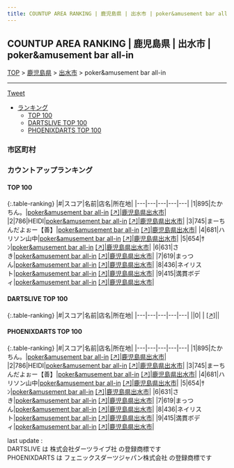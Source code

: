 ```yaml
---
title: COUNTUP AREA RANKING | 鹿児島県 | 出水市 | poker&amusement bar all-in
---
```

## COUNTUP AREA RANKING | 鹿児島県 | 出水市 | poker&amusement bar all-in

[TOP](/darts/rank/) > [鹿児島県](/darts/rank/鹿児島県/) > [出水市](/darts/rank/鹿児島県/出水市/) > poker&amusement bar all-in

___

<a href="https://twitter.com/share?ref_src=twsrc%5Etfw" data-text="COUNTUP AREA RANKING | 鹿児島県出水市poker&amusement bar all-in" class="twitter-share-button" data-hashtags="DARTSLIVE,PHOENIXDARTS,darts,ダーツ" data-show-count="false">Tweet</a>

* [ランキング](#カウントアップランキング)
    * [TOP 100](#top-100)
    * [DARTSLIVE TOP 100](#dartslive-top-100)
    * [PHOENIXDARTS TOP 100](#phoenixdarts-top-100)

### 市区町村

<ul>

</ul>

### カウントアップランキング

#### TOP 100



{:.table-ranking}
|#|スコア|名前|店名|所在地|
|---|---|---|---|---|
|1|895|<span class="rank-name-pd">たかちん。</span>|<a href="/darts/rank/shops/94918.html">poker&amusement bar all-in</a> <a href="https://vs.phoenixdarts.com/jp/shop/shopDetailInfo/s_94918?s_seq=94918">[↗]</a>|<a href="/darts/rank/鹿児島県/出水市">鹿児島県出水市</a>|
|2|786|<span class="rank-name-pd">HEIDI</span>|<a href="/darts/rank/shops/94918.html">poker&amusement bar all-in</a> <a href="https://vs.phoenixdarts.com/jp/shop/shopDetailInfo/s_94918?s_seq=94918">[↗]</a>|<a href="/darts/rank/鹿児島県/出水市">鹿児島県出水市</a>|
|3|745|<span class="rank-name-pd">まーちんだよぉー【善】</span>|<a href="/darts/rank/shops/94918.html">poker&amusement bar all-in</a> <a href="https://vs.phoenixdarts.com/jp/shop/shopDetailInfo/s_94918?s_seq=94918">[↗]</a>|<a href="/darts/rank/鹿児島県/出水市">鹿児島県出水市</a>|
|4|681|<span class="rank-name-pd">ハリソン山中</span>|<a href="/darts/rank/shops/94918.html">poker&amusement bar all-in</a> <a href="https://vs.phoenixdarts.com/jp/shop/shopDetailInfo/s_94918?s_seq=94918">[↗]</a>|<a href="/darts/rank/鹿児島県/出水市">鹿児島県出水市</a>|
|5|654|<span class="rank-name-pd">ｻﾝ</span>|<a href="/darts/rank/shops/94918.html">poker&amusement bar all-in</a> <a href="https://vs.phoenixdarts.com/jp/shop/shopDetailInfo/s_94918?s_seq=94918">[↗]</a>|<a href="/darts/rank/鹿児島県/出水市">鹿児島県出水市</a>|
|6|631|<span class="rank-name-pd">さき</span>|<a href="/darts/rank/shops/94918.html">poker&amusement bar all-in</a> <a href="https://vs.phoenixdarts.com/jp/shop/shopDetailInfo/s_94918?s_seq=94918">[↗]</a>|<a href="/darts/rank/鹿児島県/出水市">鹿児島県出水市</a>|
|7|619|<span class="rank-name-pd">まっつん</span>|<a href="/darts/rank/shops/94918.html">poker&amusement bar all-in</a> <a href="https://vs.phoenixdarts.com/jp/shop/shopDetailInfo/s_94918?s_seq=94918">[↗]</a>|<a href="/darts/rank/鹿児島県/出水市">鹿児島県出水市</a>|
|8|436|<span class="rank-name-pd">ネイリスト</span>|<a href="/darts/rank/shops/94918.html">poker&amusement bar all-in</a> <a href="https://vs.phoenixdarts.com/jp/shop/shopDetailInfo/s_94918?s_seq=94918">[↗]</a>|<a href="/darts/rank/鹿児島県/出水市">鹿児島県出水市</a>|
|9|415|<span class="rank-name-pd">満貫ボディ</span>|<a href="/darts/rank/shops/94918.html">poker&amusement bar all-in</a> <a href="https://vs.phoenixdarts.com/jp/shop/shopDetailInfo/s_94918?s_seq=94918">[↗]</a>|<a href="/darts/rank/鹿児島県/出水市">鹿児島県出水市</a>|


#### DARTSLIVE TOP 100



{:.table-ranking}
|#|スコア|名前|店名|所在地|
|---|---|---|---|---|
||0|<span class="rank-name-dl"> </span>|<a href="/darts/rank/shops/.html"></a> <a href="">[↗]</a>|<a href="/darts/rank//"></a>|


#### PHOENIXDARTS TOP 100



{:.table-ranking}
|#|スコア|名前|店名|所在地|
|---|---|---|---|---|
|1|895|<span class="rank-name-pd">たかちん。</span>|<a href="/darts/rank/shops/94918.html">poker&amusement bar all-in</a> <a href="https://vs.phoenixdarts.com/jp/shop/shopDetailInfo/s_94918?s_seq=94918">[↗]</a>|<a href="/darts/rank/鹿児島県/出水市">鹿児島県出水市</a>|
|2|786|<span class="rank-name-pd">HEIDI</span>|<a href="/darts/rank/shops/94918.html">poker&amusement bar all-in</a> <a href="https://vs.phoenixdarts.com/jp/shop/shopDetailInfo/s_94918?s_seq=94918">[↗]</a>|<a href="/darts/rank/鹿児島県/出水市">鹿児島県出水市</a>|
|3|745|<span class="rank-name-pd">まーちんだよぉー【善】</span>|<a href="/darts/rank/shops/94918.html">poker&amusement bar all-in</a> <a href="https://vs.phoenixdarts.com/jp/shop/shopDetailInfo/s_94918?s_seq=94918">[↗]</a>|<a href="/darts/rank/鹿児島県/出水市">鹿児島県出水市</a>|
|4|681|<span class="rank-name-pd">ハリソン山中</span>|<a href="/darts/rank/shops/94918.html">poker&amusement bar all-in</a> <a href="https://vs.phoenixdarts.com/jp/shop/shopDetailInfo/s_94918?s_seq=94918">[↗]</a>|<a href="/darts/rank/鹿児島県/出水市">鹿児島県出水市</a>|
|5|654|<span class="rank-name-pd">ｻﾝ</span>|<a href="/darts/rank/shops/94918.html">poker&amusement bar all-in</a> <a href="https://vs.phoenixdarts.com/jp/shop/shopDetailInfo/s_94918?s_seq=94918">[↗]</a>|<a href="/darts/rank/鹿児島県/出水市">鹿児島県出水市</a>|
|6|631|<span class="rank-name-pd">さき</span>|<a href="/darts/rank/shops/94918.html">poker&amusement bar all-in</a> <a href="https://vs.phoenixdarts.com/jp/shop/shopDetailInfo/s_94918?s_seq=94918">[↗]</a>|<a href="/darts/rank/鹿児島県/出水市">鹿児島県出水市</a>|
|7|619|<span class="rank-name-pd">まっつん</span>|<a href="/darts/rank/shops/94918.html">poker&amusement bar all-in</a> <a href="https://vs.phoenixdarts.com/jp/shop/shopDetailInfo/s_94918?s_seq=94918">[↗]</a>|<a href="/darts/rank/鹿児島県/出水市">鹿児島県出水市</a>|
|8|436|<span class="rank-name-pd">ネイリスト</span>|<a href="/darts/rank/shops/94918.html">poker&amusement bar all-in</a> <a href="https://vs.phoenixdarts.com/jp/shop/shopDetailInfo/s_94918?s_seq=94918">[↗]</a>|<a href="/darts/rank/鹿児島県/出水市">鹿児島県出水市</a>|
|9|415|<span class="rank-name-pd">満貫ボディ</span>|<a href="/darts/rank/shops/94918.html">poker&amusement bar all-in</a> <a href="https://vs.phoenixdarts.com/jp/shop/shopDetailInfo/s_94918?s_seq=94918">[↗]</a>|<a href="/darts/rank/鹿児島県/出水市">鹿児島県出水市</a>|


<div class="footer border-top border-gray-light mt-5 pt-3 text-right text-gray">
    last update : <span style="font-weight: italic" id="foot_last_modified"></span><br />
    DARTSLIVE は 株式会社ダーツライブ社 の登録商標です<br />
    PHOENIXDARTS は フェニックスダーツジャパン株式会社 の登録商標です<br />
</div>

<script src="https://cdnjs.cloudflare.com/ajax/libs/jquery.tablesorter/2.31.3/js/jquery.tablesorter.min.js" integrity="sha512-qzgd5cYSZcosqpzpn7zF2ZId8f/8CHmFKZ8j7mU4OUXTNRd5g+ZHBPsgKEwoqxCtdQvExE5LprwwPAgoicguNg==" crossorigin="anonymous" referrerpolicy="no-referrer"></script>
<link rel="stylesheet" href="https://cdnjs.cloudflare.com/ajax/libs/jquery.tablesorter/2.31.3/css/theme.default.min.css" integrity="sha512-wghhOJkjQX0Lh3NSWvNKeZ0ZpNn+SPVXX1Qyc9OCaogADktxrBiBdKGDoqVUOyhStvMBmJQ8ZdMHiR3wuEq8+w==" crossorigin="anonymous" referrerpolicy="no-referrer" />
<script>
$(function() {
    $(".table-ranking").tablesorter({sortList:[[0, 0]]});
    $("#foot_last_modified").text(formatDate(new Date(document.lastModified), 'yyyy-MM-dd HH:mm:ss'));
});
</script>

<script async src="https://platform.twitter.com/widgets.js" charset="utf-8"></script>